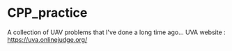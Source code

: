 # CPP_practice
A collection of UAV problems that I've done a long time ago...
UVA website : https://uva.onlinejudge.org/
